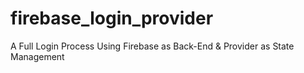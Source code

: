 # firebase_login_provider
A Full Login Process Using Firebase as Back-End &amp; Provider as State Management
